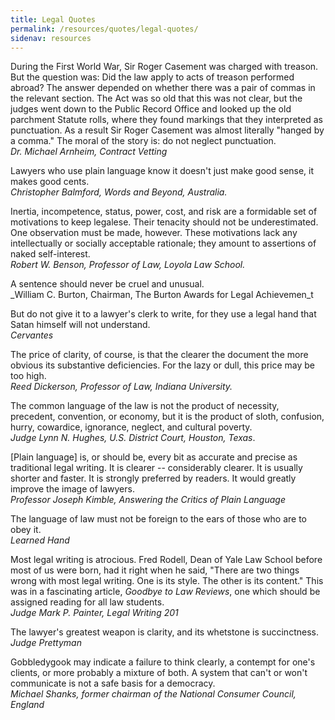 ```yaml
---
title: Legal Quotes
permalink: /resources/quotes/legal-quotes/
sidenav: resources
---
```


During the First World War, Sir Roger Casement was charged with treason. But the question was: Did the law apply to acts of treason performed abroad? The answer depended on whether there was a pair of commas in the relevant section. The Act was so old that this was not clear, but the judges went down to the Public Record Office and looked up the old parchment Statute rolls, where they found markings that they interpreted as punctuation. As a result Sir Roger Casement was almost literally "hanged by a comma." The moral of the story is: do not neglect punctuation.<br>
_Dr. Michael Arnheim, Contract Vetting_

Lawyers who use plain language know it doesn't just make good sense, it makes good cents.<br>
_Christopher Balmford, Words and Beyond, Australia._

Inertia, incompetence, status, power, cost, and risk are a formidable set of motivations to keep legalese. Their tenacity should not be underestimated. One observation must be made, however. These motivations lack any intellectually or socially acceptable rationale; they amount to assertions of naked self-interest.<br>
_Robert W. Benson, Professor of Law, Loyola Law School._

A sentence should never be cruel and unusual.<br>
_William C. Burton, Chairman, The Burton Awards for Legal Achievemen_t

But do not give it to a lawyer's clerk to write, for they use a legal hand that Satan himself will not understand.<br>
_Cervantes_

The price of clarity, of course, is that the clearer the document the more obvious its substantive deficiencies. For the lazy or dull, this price may be too high.<br>
_Reed Dickerson, Professor of Law, Indiana University._

The common language of the law is not the product of necessity, precedent, convention, or economy, but it is the product of sloth, confusion, hurry, cowardice, ignorance, neglect, and cultural poverty.<br>
_Judge Lynn N. Hughes, U.S. District Court, Houston, Texas_.

[Plain language] is, or should be, every bit as accurate and precise as traditional legal writing. It is clearer -- considerably clearer. It is usually shorter and faster. It is strongly preferred by readers. It would greatly improve the image of lawyers.<br>
_Professor Joseph Kimble, Answering the Critics of Plain Language_

The language of law must not be foreign to the ears of those who are to obey it.<br>
_Learned Hand_

Most legal writing is atrocious. Fred Rodell, Dean of Yale Law School before most of us were born, had it right when he said, "There are two things wrong with most legal writing. One is its style. The other is its content." This was in a fascinating article, _Goodbye to Law Reviews_, one which should be assigned reading for all law students.<br>
_Judge Mark P. Painter, Legal Writing 201_

The lawyer's greatest weapon is clarity, and its whetstone is succinctness.<br>
_Judge Prettyman_

Gobbledygook may indicate a failure to think clearly, a contempt for one's clients, or more probably a mixture of both. A system that can't or won't communicate is not a safe basis for a democracy.<br>
_Michael Shanks, former chairman of the National Consumer Council, England_<br>
